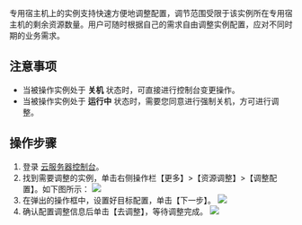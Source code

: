 专用宿主机上的实例支持快速方便地调整配置，调节范围受限于该实例所在专用宿主机的剩余资源数量。用户可随时根据自己的需求自由调整实例配置，应对不同时期的业务需求。

## 注意事项
- 当被操作实例处于 **关机** 状态时，可直接进行控制台变更操作。
- 当被操作实例处于 **运行中** 状态时，需要您同意进行强制关机，方可进行调整。

## 操作步骤

1. 登录 [云服务器控制台](https://console.cloud.tencent.com/cvm/)。
2. 找到需要调整的实例，单击右侧操作栏【更多】>【资源调整】>【调整配置】。如下图所示：
![](https://main.qcloudimg.com/raw/5e80466d04219617d57b8f9f8137e2ce.png)
3. 在弹出的操作框中，设置好目标配置，单击【下一步】。
![](https://main.qcloudimg.com/raw/1a0a4f5421d5d4a5b6ea4b75fd2a2df0.png)
4. 确认配置调整信息后单击【去调整】，等待调整完成。
![](https://main.qcloudimg.com/raw/6164143ab5149ec1604b0293bb5b815f.png)

